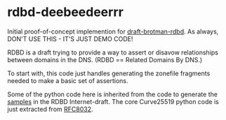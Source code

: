 # rdbd-deebeedeerrr

Initial proof-of-concept implemention for [draft-brotman-rdbd](https://tools.ietf.org/html/draft-brotman-rdbd).
As always, DON'T USE THIS - IT'S JUST DEMO CODE!

RDBD is a draft trying to provide a way to assert or disavow relationships 
between domains in the DNS. (RDBD == Related Domains By DNS.)

To start with, this code just handles generating the zonefile fragments 
needed to make a basic set of assertions.

Some of the python code here is inherited from the code to generate the
[samples](https://github.com/abrotman/related-domains-by-dns/master/sample)
in the RDBD Internet-draft. The core Curve25519 python code is just extracted from
[RFC8032](https://tools.ietf.org/html/rfc8032).



